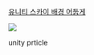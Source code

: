 [유니티 스카이 배경 어둡게](https://www.youtube.com/watch?v=5sOzn3KZjzg)

![](2023-01-08-18-34-05.png)

unity prticle
